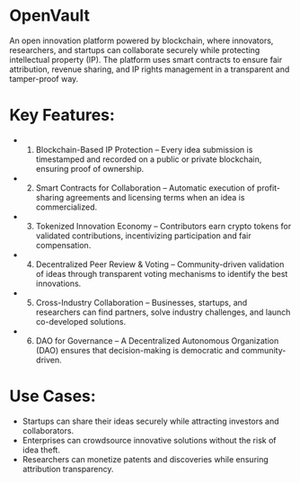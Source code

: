 # OpenVault
An open innovation platform powered by blockchain, where innovators, researchers, and startups can collaborate securely while protecting intellectual property (IP). The platform uses smart contracts to ensure fair attribution, revenue sharing, and IP rights management in a transparent and tamper-proof way.
# Key Features:

- 1. Blockchain-Based IP Protection – Every idea submission is timestamped and recorded on a public or private blockchain, ensuring proof of ownership.
- 2. Smart Contracts for Collaboration – Automatic execution of profit-sharing agreements and licensing terms when an idea is commercialized.
- 3. Tokenized Innovation Economy – Contributors earn crypto tokens for validated contributions, incentivizing participation and fair compensation.
- 4. Decentralized Peer Review & Voting – Community-driven validation of ideas through transparent voting mechanisms to identify the best innovations.
- 5. Cross-Industry Collaboration – Businesses, startups, and researchers can find partners, solve industry challenges, and launch co-developed solutions.
- 6. DAO for Governance – A Decentralized Autonomous Organization (DAO) ensures that decision-making is democratic and community-driven.

# Use Cases:

- Startups can share their ideas securely while attracting investors and collaborators.
- Enterprises can crowdsource innovative solutions without the risk of idea theft.
- Researchers can monetize patents and discoveries while ensuring attribution transparency.
